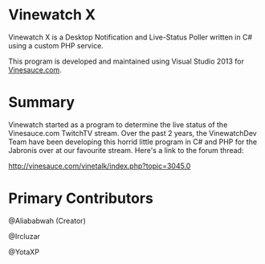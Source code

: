 Vinewatch X
===========

Vinewatch X is a Desktop Notification and Live-Status Poller written in C# using a custom PHP service.

This program is developed and maintained using Visual Studio 2013 for [Vinesauce.com](Vinesauce.com). 

Summary
=======

Vinewatch started as a program to determine the live status of the Vinesauce.com TwitchTV stream. Over the past 2 years, the VinewatchDev Team have been developing this horrid little program in C# and PHP for the Jabronis over at our favourite stream. Here's a link to the forum thread:

http://vinesauce.com/vinetalk/index.php?topic=3045.0

Primary Contributors
====================

@Aliababwah (Creator)

@Ircluzar

@YotaXP
